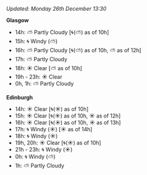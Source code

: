 *Updated: Monday 26th December 13:30*

**Glasgow**

* 14h: :partly_sunny: Partly Cloudy [:cyclone:(:partly_sunny:) as of 10h]
* 15h: :cyclone: Windy (:partly_sunny:)
* 16h: :partly_sunny: Partly Cloudy [:cyclone:(:partly_sunny:) as of 10h, :partly_sunny: as of 12h]
* 17h: :partly_sunny: Partly Cloudy
* 18h: :sunny: Clear [:partly_sunny: as of 10h]
* 19h - 23h: :sunny: Clear
* 0h, 1h: :partly_sunny: Partly Cloudy

**Edinburgh**

* 14h: :sunny: Clear [:cyclone:(:sunny:) as of 10h]
* 15h: :sunny: Clear [:cyclone:(:sunny:) as of 10h, :sunny: as of 12h]
* 16h: :sunny: Clear [:cyclone:(:sunny:) as of 10h, :sunny: as of 13h]
* 17h: :cyclone: Windy (:sunny:) [:sunny: as of 14h]
* 18h: :cyclone: Windy (:sunny:)
* 19h, 20h: :sunny: Clear [:cyclone:(:sunny:) as of 10h]
* 21h - 23h: :cyclone: Windy (:sunny:)
* 0h: :cyclone: Windy (:partly_sunny:)
* 1h: :partly_sunny: Partly Cloudy
